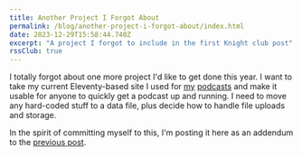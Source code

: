 ```yaml
---
title: Another Project I Forgot About
permalink: /blog/another-project-i-forgot-about/index.html
date: 2023-12-29T15:58:44.740Z
excerpt: "A project I forgot to include in the first Knight club post"
rssClub: true
---
```


I totally forgot about one more project I'd like to get done this year. I want to take my current Eleventy-based site I used for [my](https://ruminatepodcast.com/) [podcasts](https://wegot.family/) and make it usable for anyone to quickly get a podcast up and running. I need to move any hard-coded stuff to a data file, plus decide how to handle file uploads and storage.

In the spirit of committing myself to this, I'm posting it here as an addendum to the [previous post](https://rknight.me/blog/welcome-to-the-knight-club/).
